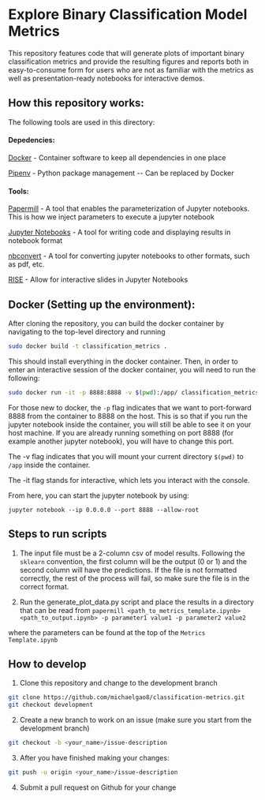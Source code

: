 # Explore Binary Classification Model Metrics

This repository features code that will generate plots of important binary classification metrics and provide the resulting figures and reports both in easy-to-consume form for users who are not as familiar with the metrics as well as presentation-ready notebooks for interactive demos.

## How this repository works:

The following tools are used in this directory:

#### Depedencies:

[Docker](https://docs.docker.com/) - Container software to keep all dependencies in one place

[Pipenv](https://docs.pipenv.org/en/latest/) - Python package management -- Can be replaced by Docker

#### Tools:

[Papermill](https://papermill.readthedocs.io/en/latest/) - A tool that enables the parameterization of Jupyter notebooks. This is how we inject parameters to execute a jupyter notebook

[Jupyter Notebooks](https://jupyter.org/) - A tool for writing code and displaying results in notebook format

[nbconvert](https://github.com/jupyter/nbconvert) - A tool for converting jupyter notebooks to other formats, such as pdf, etc.

[RISE](https://rise.readthedocs.io/en/stable/) - Allow for interactive slides in Jupyter Notebooks


## Docker (Setting up the environment):

After cloning the repository, you can build the docker container by navigating to the top-level directory and running

```sh
sudo docker build -t classification_metrics .
```

This should install everything in the docker container.
Then, in order to enter an interactive session of the docker container, you will need to run the following:

```sh
sudo docker run -it -p 8888:8888 -v $(pwd):/app/ classification_metrics bash
```

For those new to docker, the `-p` flag indicates that we want to port-forward 8888 from the container to 8888 on the host. This is so that if you run the jupyter notebook inside the container, you will still be able to see it on your host machine. If you are already running something on port 8888 (for example another jupyter notebook), you will have to change this port. 

The -v flag indicates that you will mount your current directory `$(pwd)` to `/app` inside the container. 

The -it flag stands for interactive, which lets you interact with the console.

From here, you can start the jupyter notebook by using:

```jupyter notebook --ip 0.0.0.0 --port 8888 --allow-root```

## Steps to run scripts
1. The input file must be a 2-column csv of model results. Following the `sklearn` convention, the first column will be the output (0 or 1) and the second column will have the predictions. If the file is not formatted correctly, the rest of the process will fail, so make sure the file is in the correct format.

2. Run the generate_plot_data.py script and place the results in a directory that can be read from `papermill <path_to_metrics_template.ipynb> <path_to_output.ipynb> -p parameter1 value1 -p parameter2 value2`

where the parameters can be found at the top of the `Metrics Template.ipynb`

## How to develop

1. Clone this repository and change to the development branch

```sh
git clone https://github.com/michaelgao8/classification-metrics.git
git checkout development
```


2. Create a new branch to work on an issue (make sure you start from the development branch)

```sh
git checkout -b <your_name>/issue-description
```

3. After you have finished making your changes:

```sh
git push -u origin <your_name>/issue-description
```

4. Submit a pull request on Github for your change

